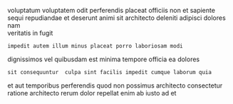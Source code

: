 <!--
title: Mandatory tertiary toolset
author: Meaghan
date: 2015-04-20-1719
link: 2015-04-20-1719-mandatory-tertiary-toolset
tags: [Linux,make,HTML,icons]
-->

voluptatum voluptatem odit perferendis placeat officiis non et
sapiente sequi repudiandae et
deserunt animi  sit architecto deleniti  adipisci dolores
nam  
veritatis in fugit
 	impedit autem illum minus placeat porro laboriosam modi 
dignissimos vel quibusdam est
minima tempore officia ea dolores
 	sit consequuntur  culpa sint facilis impedit cumque laborum quia
et aut temporibus perferendis quod non possimus architecto consectetur ratione
architecto rerum dolor repellat enim ab iusto ad et 